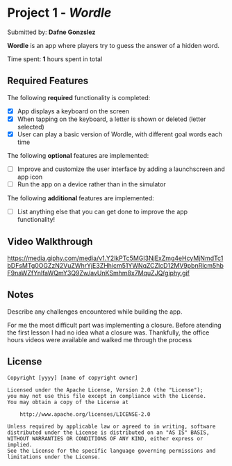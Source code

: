 # Project 1 - *Wordle*

Submitted by: **Dafne Gonzslez**

**Wordle** is an app where players try to guess the answer of a hidden word. 

Time spent: **1** hours spent in total

## Required Features

The following **required** functionality is completed:

- [x] App displays a keyboard on the screen
- [x] When tapping on the keyboard, a letter is shown or deleted (letter selected)
- [x] User can play a basic version of Wordle, with different goal words each time

The following **optional** features are implemented:

- [ ] Improve and customize the user interface by adding a launchscreen and app icon
- [ ] Run the app on a device rather than in the simulator

The following **additional** features are implemented:

- [ ] List anything else that you can get done to improve the app functionality!

## Video Walkthrough

https://media.giphy.com/media/v1.Y2lkPTc5MGI3NjExZmg4eHcyMjNmdTc1bDFsMTg0OGZzN2VuZWhrYjE3ZHhicm51YWNqZCZlcD12MV9pbnRlcm5hbF9naWZfYnlfaWQmY3Q9Zw/avUnKSmhm8x7MquZJQ/giphy.gif



## Notes

Describe any challenges encountered while building the app.

For me the most difficult part was implementing a closure. Before atending the first lesson I had no idea what a closure was. Thankfully, the office hours videos were available and walked me through the process

## License

    Copyright [yyyy] [name of copyright owner]

    Licensed under the Apache License, Version 2.0 (the "License");
    you may not use this file except in compliance with the License.
    You may obtain a copy of the License at

        http://www.apache.org/licenses/LICENSE-2.0

    Unless required by applicable law or agreed to in writing, software
    distributed under the License is distributed on an "AS IS" BASIS,
    WITHOUT WARRANTIES OR CONDITIONS OF ANY KIND, either express or implied.
    See the License for the specific language governing permissions and
    limitations under the License.
